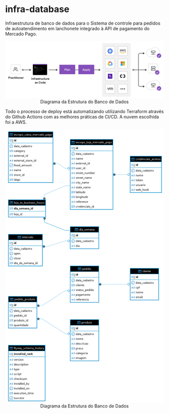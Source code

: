 # infra-database
Infraestrutura de banco de dados para o Sistema de controle para pedidos de autoatendimento em lanchonete integrado à API de pagamento do Mercado Pago.

<p align="center">
    <img src="./docs/imgs/terraform.png">Diagrama da Estrutura do Banco de Dados</img>
</p>

Todo o processo de deploy está automatizando utilizando Terraform através do Github Actions com as melhores práticas de CI/CD. A nuvem escolhida foi a AWS.

<p align="center">
    <img src="./docs/diagrams/database.png">Diagrama da Estrutura do Banco de Dados</img>
</p>
